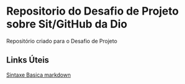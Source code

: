 # Repositorio do Desafio de Projeto sobre Sit/GitHub da Dio
Repositório criado para o Desafio de Projeto

## Links Úteis
[Sintaxe Basica markdown](https://www.markdownguide.org/basic-syntax/)
